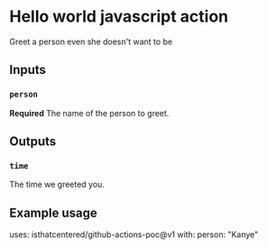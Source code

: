 # Hello world javascript action

Greet a person even she doesn't want to be

## Inputs

### `person`

**Required** The name of the person to greet.

## Outputs

### `time`

The time we greeted you.

## Example usage

uses: isthatcentered/github-actions-poc@v1
with:
  person: "Kanye"